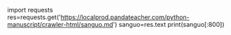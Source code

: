 import requests
res=requests.get('https://localprod.pandateacher.com/python-manuscript/crawler-html/sanguo.md')
sanguo=res.text
print(sanguo[:800])
